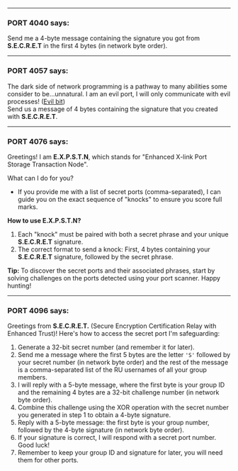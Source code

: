
---

### PORT 4040 says:

Send me a 4-byte message containing the signature you got from **S.E.C.R.E.T** in the first 4 bytes (in network byte order).

---

### PORT 4057 says:

The dark side of network programming is a pathway to many abilities some consider to be...unnatural. I am an evil port, I will only communicate with evil processes! ([Evil bit](https://en.wikipedia.org/wiki/Evil_bit))  
Send us a message of 4 bytes containing the signature that you created with **S.E.C.R.E.T**.

---

### PORT 4076 says:

Greetings! I am **E.X.P.S.T.N**, which stands for "Enhanced X-link Port Storage Transaction Node".

What can I do for you?  
- If you provide me with a list of secret ports (comma-separated), I can guide you on the exact sequence of "knocks" to ensure you score full marks.

**How to use E.X.P.S.T.N?**  
1. Each "knock" must be paired with both a secret phrase and your unique **S.E.C.R.E.T** signature.  
2. The correct format to send a knock: First, 4 bytes containing your **S.E.C.R.E.T** signature, followed by the secret phrase.

**Tip:** To discover the secret ports and their associated phrases, start by solving challenges on the ports detected using your port scanner. Happy hunting!

---

### PORT 4096 says: 

Greetings from **S.E.C.R.E.T.** (Secure Encryption Certification Relay with Enhanced Trust)! Here's how to access the secret port I'm safeguarding:  
1. Generate a 32-bit secret number (and remember it for later).  
2. Send me a message where the first 5 bytes are the letter `'S'` followed by your secret number (in network byte order) and the rest of the message is a comma-separated list of the RU usernames of all your group members.  
3. I will reply with a 5-byte message, where the first byte is your group ID and the remaining 4 bytes are a 32-bit challenge number (in network byte order).  
4. Combine this challenge using the XOR operation with the secret number you generated in step 1 to obtain a 4-byte signature.  
5. Reply with a 5-byte message: the first byte is your group number, followed by the 4-byte signature (in network byte order).  
6. If your signature is correct, I will respond with a secret port number. Good luck!  
7. Remember to keep your group ID and signature for later, you will need them for other ports.


